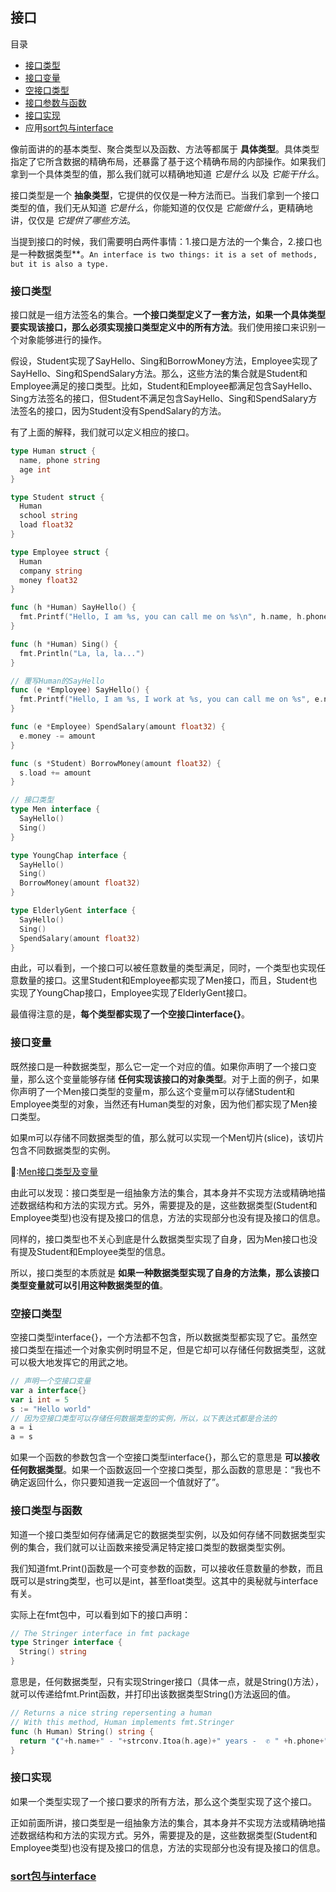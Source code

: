 ## 接口

目录

  * [接口类型](#接口类型)
  * [接口变量](#接口变量)
  * [空接口类型](#空接口类型)
  * [接口参数与函数](#接口参数与函数)
  * [接口实现](接口实现)
  * 应用[sort包与interface](sort.md)

像前面讲的的基本类型、聚合类型以及函数、方法等都属于 **具体类型**。具体类型指定了它所含数据的精确布局，还暴露了基于这个精确布局的内部操作。如果我们拿到一个具体类型的值，那么我们就可以精确地知道 *它是什么* 以及 *它能干什么*。

接口类型是一个 **抽象类型**，它提供的仅仅是一种方法而已。当我们拿到一个接口类型的值，我们无从知道 *它是什么*，你能知道的仅仅是 *它能做什么*，更精确地讲，仅仅是 *它提供了哪些方法*。

当提到接口的时候，我们需要明白两件事情：1.接口是方法的一个集合，2.接口也是一种数据类型**。`An interface is two things: it is a set of methods, but it is also a type.`

### 接口类型

接口就是一组方法签名的集合。**一个接口类型定义了一套方法，如果一个具体类型要实现该接口，那么必须实现接口类型定义中的所有方法**。我们使用接口来识别一个对象能够进行的操作。

假设，Student实现了SayHello、Sing和BorrowMoney方法，Employee实现了SayHello、Sing和SpendSalary方法。那么，这些方法的集合就是Student和Employee满足的接口类型。比如，Student和Employee都满足包含SayHello、Sing方法签名的接口，但Student不满足包含SayHello、Sing和SpendSalary方法签名的接口，因为Student没有SpendSalary的方法。

有了上面的解释，我们就可以定义相应的接口。

```go
type Human struct {
  name, phone string
  age int
}

type Student struct {
  Human
  school string
  load float32
}

type Employee struct {
  Human
  company string
  money float32
}

func (h *Human) SayHello() {
  fmt.Printf("Hello, I am %s, you can call me on %s\n", h.name, h.phone)
}

func (h *Human) Sing() {
  fmt.Println("La, la, la...")
}

// 覆写Human的SayHello
func (e *Employee) SayHello() {
  fmt.Printf("Hello, I am %s, I work at %s, you can call me on %s", e.name, e.company, e.phone)
}

func (e *Employee) SpendSalary(amount float32) {
  e.money -= amount
}

func (s *Student) BorrowMoney(amount float32) {
  s.load += amount
}

// 接口类型
type Men interface {
  SayHello()
  Sing()
}

type YoungChap interface {
  SayHello()
  Sing()
  BorrowMoney(amount float32)
}

type ElderlyGent interface {
  SayHello()
  Sing()
  SpendSalary(amount float32)
}
```

由此，可以看到，一个接口可以被任意数量的类型满足，同时，一个类型也实现任意数量的接口。这里Student和Employee都实现了Men接口，而且，Student也实现了YoungChap接口，Employee实现了ElderlyGent接口。

最值得注意的是，**每个类型都实现了一个空接口interface{}**。

### 接口变量

既然接口是一种数据类型，那么它一定一个对应的值。如果你声明了一个接口变量，那么这个变量能够存储 **任何实现该接口的对象类型**。对于上面的例子，如果你声明了一个Men接口类型的变量m，那么这个变量m可以存储Student和Employee类型的对象，当然还有Human类型的对象，因为他们都实现了Men接口类型。

如果m可以存储不同数据类型的值，那么就可以实现一个Men切片(slice)，该切片包含不同数据类型的实例。

🌰:[Men接口类型及变量](example/student.go)

由此可以发现：接口类型是一组抽象方法的集合，其本身并不实现方法或精确地描述数据结构和方法的实现方式。另外，需要提及的是，这些数据类型(Student和Employee类型)也没有提及接口的信息，方法的实现部分也没有提及接口的信息。

同样的，接口类型也不关心到底是什么数据类型实现了自身，因为Men接口也没有提及Student和Employee类型的信息。

所以，接口类型的本质就是 **如果一种数据类型实现了自身的方法集，那么该接口类型变量就可以引用这种数据类型的值**。

### 空接口类型

空接口类型interface{}，一个方法都不包含，所以数据类型都实现了它。虽然空接口类型在描述一个对象实例时明显不足，但是它却可以存储任何数据类型，这就可以极大地发挥它的用武之地。

```go
// 声明一个空接口变量
var a interface{}
var i int = 5
s := "Hello world"
// 因为空接口类型可以存储任何数据类型的实例，所以，以下表达式都是合法的
a = i
a = s
```

如果一个函数的参数包含一个空接口类型interface{}，那么它的意思是 **可以接收任何数据类型**。如果一个函数返回一个空接口类型，那么函数的意思是：“我也不确定返回什么，你只要知道我一定返回一个值就好了”。

### 接口类型与函数

知道一个接口类型如何存储满足它的数据类型实例，以及如何存储不同数据类型实例的集合，我们就可以让函数来接受满足特定接口类型的数据类型实例。

我们知道fmt.Print()函数是一个可变参数的函数，可以接收任意数量的参数，而且既可以是string类型，也可以是int，甚至float类型。这其中的奥秘就与interface有关。

实际上在fmt包中，可以看到如下的接口声明：

```go
// The Stringer interface in fmt package
type Stringer interface {
  String() string
}
```

意思是，任何数据类型，只有实现Stringer接口（具体一点，就是String()方法），就可以传递给fmt.Print函数，并打印出该数据类型String()方法返回的值。

```go
// Returns a nice string repersenting a human
// With this method, Human implements fmt.Stringer
func (h Human) String() string {
  return "❰"+h.name+" - "+strconv.Itoa(h.age)+" years -  ✆ " +h.phone+"❱"
}
```

### 接口实现

如果一个类型实现了一个接口要求的所有方法，那么这个类型实现了这个接口。

正如前面所讲，接口类型是一组抽象方法的集合，其本身并不实现方法或精确地描述数据结构和方法的实现方式。另外，需要提及的是，这些数据类型(Student和Employee类型)也没有提及接口的信息，方法的实现部分也没有提及接口的信息。

### [sort包与interface](sort.md)
